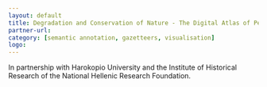 ```yaml
---
layout: default
title: Degradation and Conservation of Nature - The Digital Atlas of Peloponnese, 19th - 21st century
partner-url: 
category: [semantic annotation, gazetteers, visualisation]
logo: 
---
```


In partnership with Harokopio University and the Institute of Historical Research of the National Hellenic Research Foundation.